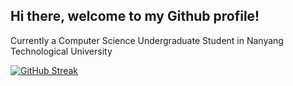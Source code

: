 ## Hi there, welcome to my Github profile!
Currently a Computer Science Undergraduate Student in Nanyang Technological University


[![GitHub Streak](https://streak-stats.demolab.com/?user=ynotevans)](https://git.io/streak-stats)




<!--
**ynotevans/ynotevans** is a ✨ _special_ ✨ repository because its `README.md` (this file) appears on your GitHub profile.

Here are some ideas to get you started:

- 🔭 I’m currently working on ...
- 🌱 I’m currently learning ...
- 👯 I’m looking to collaborate on ...
- 🤔 I’m looking for help with ...
- 💬 Ask me about ...
- 📫 How to reach me: ...
- 😄 Pronouns: ...
- ⚡ Fun fact: ...
-->
